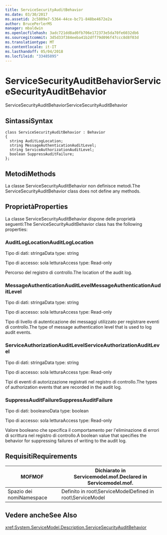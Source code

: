 ```yaml
---
title: ServiceSecurityAuditBehavior
ms.date: 03/30/2017
ms.assetid: 2c5809e7-5364-44ce-bc71-848be4672e2a
author: BrucePerlerMS
manager: mbaldwin
ms.openlocfilehash: 3adc721dd8ad0fb706e172373e5da70fe6032db6
ms.sourcegitcommit: 3d5d33f384eeba41b2dff79d096f47ccc8d8f03d
ms.translationtype: MT
ms.contentlocale: it-IT
ms.lasthandoff: 05/04/2018
ms.locfileid: "33485895"
---
```

# <a name="servicesecurityauditbehavior"></a><span data-ttu-id="ae869-102">ServiceSecurityAuditBehavior</span><span class="sxs-lookup"><span data-stu-id="ae869-102">ServiceSecurityAuditBehavior</span></span>
<span data-ttu-id="ae869-103">ServiceSecurityAuditBehavior</span><span class="sxs-lookup"><span data-stu-id="ae869-103">ServiceSecurityAuditBehavior</span></span>  
  
## <a name="syntax"></a><span data-ttu-id="ae869-104">Sintassi</span><span class="sxs-lookup"><span data-stu-id="ae869-104">Syntax</span></span>  
  
```  
class ServiceSecurityAuditBehavior : Behavior  
{  
  string AuditLogLocation;  
  string MessageAuthenticationAuditLevel;  
  string ServiceAuthorizationAuditLevel;  
  boolean SuppressAuditFailure;  
};  
```  
  
## <a name="methods"></a><span data-ttu-id="ae869-105">Metodi</span><span class="sxs-lookup"><span data-stu-id="ae869-105">Methods</span></span>  
 <span data-ttu-id="ae869-106">La classe ServiceSecurityAuditBehavior non definisce metodi.</span><span class="sxs-lookup"><span data-stu-id="ae869-106">The ServiceSecurityAuditBehavior class does not define any methods.</span></span>  
  
## <a name="properties"></a><span data-ttu-id="ae869-107">Proprietà</span><span class="sxs-lookup"><span data-stu-id="ae869-107">Properties</span></span>  
 <span data-ttu-id="ae869-108">La classe ServiceSecurityAuditBehavior dispone delle proprietà seguenti:</span><span class="sxs-lookup"><span data-stu-id="ae869-108">The ServiceSecurityAuditBehavior class has the following properties:</span></span>  
  
### <a name="auditloglocation"></a><span data-ttu-id="ae869-109">AuditLogLocation</span><span class="sxs-lookup"><span data-stu-id="ae869-109">AuditLogLocation</span></span>  
 <span data-ttu-id="ae869-110">Tipo di dati: stringa</span><span class="sxs-lookup"><span data-stu-id="ae869-110">Data type: string</span></span>  
  
 <span data-ttu-id="ae869-111">Tipo di accesso: sola lettura</span><span class="sxs-lookup"><span data-stu-id="ae869-111">Access type: Read-only</span></span>  
  
 <span data-ttu-id="ae869-112">Percorso del registro di controllo.</span><span class="sxs-lookup"><span data-stu-id="ae869-112">The location of the audit log.</span></span>  
  
### <a name="messageauthenticationauditlevel"></a><span data-ttu-id="ae869-113">MessageAuthenticationAuditLevel</span><span class="sxs-lookup"><span data-stu-id="ae869-113">MessageAuthenticationAuditLevel</span></span>  
 <span data-ttu-id="ae869-114">Tipo di dati: stringa</span><span class="sxs-lookup"><span data-stu-id="ae869-114">Data type: string</span></span>  
  
 <span data-ttu-id="ae869-115">Tipo di accesso: sola lettura</span><span class="sxs-lookup"><span data-stu-id="ae869-115">Access type: Read-only</span></span>  
  
 <span data-ttu-id="ae869-116">Tipo di livello di autenticazione dei messaggi utilizzato per registrare eventi di controllo.</span><span class="sxs-lookup"><span data-stu-id="ae869-116">The type of message authentication level that is used to log audit events.</span></span>  
  
### <a name="serviceauthorizationauditlevel"></a><span data-ttu-id="ae869-117">ServiceAuthorizationAuditLevel</span><span class="sxs-lookup"><span data-stu-id="ae869-117">ServiceAuthorizationAuditLevel</span></span>  
 <span data-ttu-id="ae869-118">Tipo di dati: stringa</span><span class="sxs-lookup"><span data-stu-id="ae869-118">Data type: string</span></span>  
  
 <span data-ttu-id="ae869-119">Tipo di accesso: sola lettura</span><span class="sxs-lookup"><span data-stu-id="ae869-119">Access type: Read-only</span></span>  
  
 <span data-ttu-id="ae869-120">Tipi di eventi di autorizzazione registrati nel registro di controllo.</span><span class="sxs-lookup"><span data-stu-id="ae869-120">The types of authorization events that are recorded in the audit log.</span></span>  
  
### <a name="suppressauditfailure"></a><span data-ttu-id="ae869-121">SuppressAuditFailure</span><span class="sxs-lookup"><span data-stu-id="ae869-121">SuppressAuditFailure</span></span>  
 <span data-ttu-id="ae869-122">Tipo di dati: booleano</span><span class="sxs-lookup"><span data-stu-id="ae869-122">Data type: boolean</span></span>  
  
 <span data-ttu-id="ae869-123">Tipo di accesso: sola lettura</span><span class="sxs-lookup"><span data-stu-id="ae869-123">Access type: Read-only</span></span>  
  
 <span data-ttu-id="ae869-124">Valore booleano che specifica il comportamento per l'eliminazione di errori di scrittura nel registro di controllo.</span><span class="sxs-lookup"><span data-stu-id="ae869-124">A boolean value that specifies the behavior for suppressing failures of writing to the audit log.</span></span>  
  
## <a name="requirements"></a><span data-ttu-id="ae869-125">Requisiti</span><span class="sxs-lookup"><span data-stu-id="ae869-125">Requirements</span></span>  
  
|<span data-ttu-id="ae869-126">MOF</span><span class="sxs-lookup"><span data-stu-id="ae869-126">MOF</span></span>|<span data-ttu-id="ae869-127">Dichiarato in Servicemodel.mof.</span><span class="sxs-lookup"><span data-stu-id="ae869-127">Declared in Servicemodel.mof.</span></span>|  
|---------|-----------------------------------|  
|<span data-ttu-id="ae869-128">Spazio dei nomi</span><span class="sxs-lookup"><span data-stu-id="ae869-128">Namespace</span></span>|<span data-ttu-id="ae869-129">Definito in root\ServiceModel</span><span class="sxs-lookup"><span data-stu-id="ae869-129">Defined in root\ServiceModel</span></span>|  
  
## <a name="see-also"></a><span data-ttu-id="ae869-130">Vedere anche</span><span class="sxs-lookup"><span data-stu-id="ae869-130">See Also</span></span>  
 <xref:System.ServiceModel.Description.ServiceSecurityAuditBehavior>
